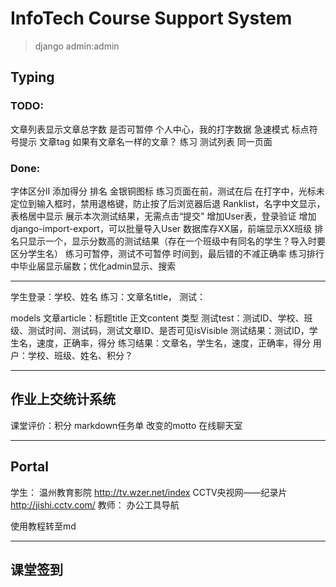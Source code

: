 # InfoTech Course Support System

> django admin:admin

## Typing 
### TODO:
文章列表显示文章总字数
是否可暂停
个人中心，我的打字数据
急速模式
标点符号提示
文章tag
如果有文章名一样的文章？
练习 测试列表 同一页面

### Done:
字体区分lI
添加得分
排名 金银铜图标
练习页面在前，测试在后
在打字中，光标未定位到输入框时，禁用退格键，防止按了后浏览器后退
Ranklist，名字中文显示，表格居中显示
展示本次测试结果，无需点击“提交”
增加User表，登录验证
增加django-import-export，可以批量导入User
数据库存XX届，前端显示XX班级
排名只显示一个，显示分数高的测试结果（存在一个班级中有同名的学生？导入时要区分学生名）
练习可暂停，测试不可暂停
时间到，最后错的不减正确率
练习排行中毕业届显示届数；优化admin显示、搜索

---
学生登录：学校、姓名
练习：文章名title，
测试：

models
文章article：标题title 正文content 类型
测试test：测试ID、学校、班级、测试时间、测试码，测试文章ID、是否可见isVisible
测试结果：测试ID，学生名，速度，正确率，得分
练习结果：文章名，学生名，速度，正确率，得分
用户：学校、班级、姓名、积分？


---


## 作业上交统计系统

课堂评价：积分
markdown任务单
改变的motto
在线聊天室


---


## Portal
学生：
温州教育影院 http://tv.wzer.net/index
CCTV央视网——纪录片 http://jishi.cctv.com/
教师：
办公工具导航

使用教程转至md

---

## 课堂签到